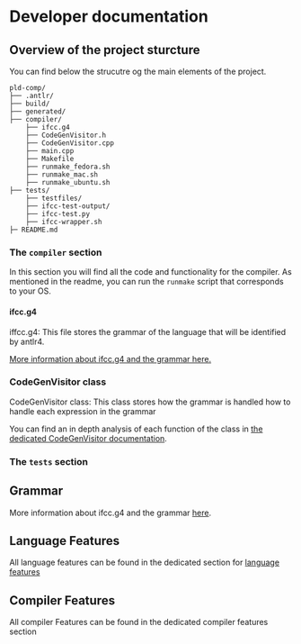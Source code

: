 # Developer documentation

## Overview of the project sturcture

You can find below the strucutre og the main elements of the project.

```
pld-comp/
├── .antlr/
├── build/
├── generated/
├── compiler/
    ├── ifcc.g4
    ├── CodeGenVisitor.h
    ├── CodeGenVisitor.cpp
    ├── main.cpp
    ├── Makefile
    ├── runmake_fedora.sh
    ├── runmake_mac.sh
    ├── runmake_ubuntu.sh
├── tests/
    ├── testfiles/
    ├── ifcc-test-output/
    ├── ifcc-test.py
    ├── ifcc-wrapper.sh
├─ README.md
```

### The `compiler` section

In this section you will find all the code and functionality for the compiler. As mentioned in the readme, you can run the `runmake` script that corresponds to your OS.

#### ifcc.g4

iffcc.g4: This file stores the grammar of the language that will be identified by antlr4.

[More information about ifcc.g4 and the grammar here.](./grammar.md)

### CodeGenVisitor class

CodeGenVisitor class: This class stores how the grammar is handled how to handle each expression in the grammar

You can find an in depth analysis of each function of the class in [the dedicated CodeGenVisitor documentation](./CodeGenVisitor.md).

### The `tests` section

## Grammar
More information about ifcc.g4 and the grammar [here](./grammar.md).

## Language Features

All language features can be found in the dedicated section for [language features](./language-features.md)

## Compiler Features 
All compiler Features can be found in the dedicated compiler features section